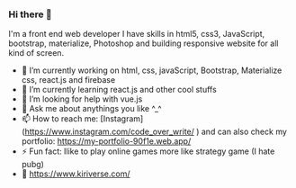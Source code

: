 ### Hi there 👋

I'm a front end web developer I have skills in html5, css3, JavaScript, bootstrap, materialize, Photoshop and building responsive website for all kind of screen.



- 🔭 I’m currently working on html, css, javaScript, Bootstrap, Materialize css, react.js and firebase 
- 🌱 I’m currently learning react.js and other cool stuffs
- 🤔 I’m looking for help with vue.js
- 💬 Ask me about anythings you like ^_^
- 📫 How to reach me: [Instagram] (https://www.instagram.com/code_over_write/ ) and can also check my portfolio: https://my-portfolio-90f1e.web.app/
- ⚡ Fun fact: Ilike to play online games more like strategy game (I hate pubg)
- 👋 https://www.kiriverse.com/

